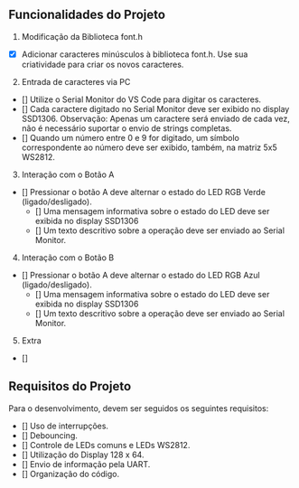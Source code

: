 ## Funcionalidades do Projeto

1. Modificação da Biblioteca font.h
- [x] Adicionar caracteres minúsculos à biblioteca font.h. Use sua criatividade para criar os novos caracteres.

2. Entrada de caracteres via PC
- [] Utilize o Serial Monitor do VS Code para digitar os caracteres.
- [] Cada caractere digitado no Serial Monitor deve ser exibido no display SSD1306.
Observação: Apenas um caractere será enviado de cada vez, não é necessário suportar o envio de strings completas.
- [] Quando um número entre 0 e 9 for digitado, um símbolo correspondente ao número deve ser exibido, também, na matriz 5x5 WS2812.

3. Interação com o Botão A
- [] Pressionar o botão A deve alternar o estado do LED RGB Verde (ligado/desligado).
    - [] Uma mensagem informativa sobre o estado do LED deve ser exibida no display SSD1306
    - [] Um texto descritivo sobre a operação deve ser enviado ao Serial Monitor.

4. Interação com o Botão B
- [] Pressionar o botão A deve alternar o estado do LED RGB Azul (ligado/desligado).
    - [] Uma mensagem informativa sobre o estado do LED deve ser exibida no display SSD1306
    - [] Um texto descritivo sobre a operação deve ser enviado ao Serial Monitor.
 
5. Extra
- [] 
 
## Requisitos do Projeto

Para o desenvolvimento, devem ser seguidos os seguintes requisitos:<br>
- [] Uso de interrupções.<br>
- [] Debouncing.<br>
- [] Controle de LEDs comuns e LEDs WS2812.<br>
- [] Utilização do Display 128 x 64.<br>
- [] Envio de informação pela UART.<br>
- [] Organização do código.<br>